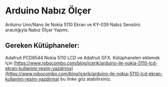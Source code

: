# Arduino Nabız Ölçer
Arduino Uno/Nano ile Nokia 5110 Ekran ve KY-039 Nabız Sensörü aracılığıyla Nabız Ölçer Yapımı.

Gereken Kütüphaneler:
---
Adafruit PCD8544 Nokia 5110 LCD ve Adafruit GFX. Kütüphaneleri eklemek için [https://www.robocombo.com/blog/icerik/arduino-ile-nokia-5110-lcd-ekran-kullanimi-resim-yazdirma](https://www.robocombo.com/blog/icerik/arduino-ile-nokia-5110-lcd-ekran-kullanimi-resim-yazdirma) bu linke göz atabilirsiniz.
